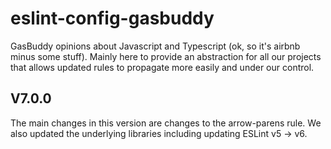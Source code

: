 # eslint-config-gasbuddy

GasBuddy opinions about Javascript and Typescript (ok, so it's airbnb
minus some stuff). Mainly here to provide an abstraction for all our
projects that allows updated rules to propagate more easily and under our control.

## V7.0.0

The main changes in this version are changes to the arrow-parens rule.  We also updated the underlying libraries including updating ESLint v5 -> v6.